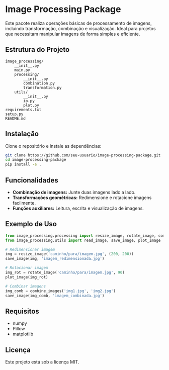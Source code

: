 # Image Processing Package

Este pacote realiza operações básicas de processamento de imagens, incluindo transformação, combinação e visualização. Ideal para projetos que necessitam manipular imagens de forma simples e eficiente.

## Estrutura do Projeto

```
image_processing/
    __init__.py
    main.py
    processing/
        __init__.py
        combination.py
        transformation.py
    utils/
        __init__.py
        io.py
        plot.py
requirements.txt
setup.py
README.md
```

## Instalação

Clone o repositório e instale as dependências:

```bash
git clone https://github.com/seu-usuario/image-processing-package.git
cd image-processing-package
pip install -e .
```

## Funcionalidades

- **Combinação de imagens:** Junte duas imagens lado a lado.
- **Transformações geométricas:** Redimensione e rotacione imagens facilmente.
- **Funções auxiliares:** Leitura, escrita e visualização de imagens.

## Exemplo de Uso

```python
from image_processing.processing import resize_image, rotate_image, combine_images
from image_processing.utils import read_image, save_image, plot_image

# Redimensionar imagem
img = resize_image('caminho/para/imagem.jpg', (200, 200))
save_image(img, 'imagem_redimensionada.jpg')

# Rotacionar imagem
img_rot = rotate_image('caminho/para/imagem.jpg', 90)
plot_image(img_rot)

# Combinar imagens
img_comb = combine_images('img1.jpg', 'img2.jpg')
save_image(img_comb, 'imagem_combinada.jpg')
```

## Requisitos

- numpy
- Pillow
- matplotlib

## Licença

Este projeto está sob a licença MIT.